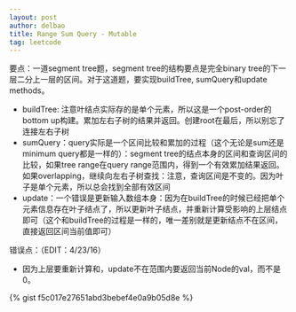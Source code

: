 ```yaml
---
layout: post
author: delbao
title: Range Sum Query - Mutable
tag: leetcode
---
```


要点：一道segment tree题，segment tree的结构要点是完全binary tree的下一层二分上一层的区间。对于这道题，要实现buildTree, sumQuery和update methods。
 
- buildTree: 注意叶结点实际存的是单个元素，所以这是一个post-order的bottom up构建。累加左右子树的结果并返回。创建root在最后，所以别忘了连接左右子树
- sumQuery：query实际是一个区间比较和累加的过程（这个无论是sum还是minimum query都是一样的）：segment tree的结点本身的区间和查询区间的比较，如果tree range在query range范围内，得到一个有效累加结果返回。如果overlapping，继续向左右子树查找：注意，查询区间是不变的。因为叶子是单个元素，所以总会找到全部有效区间
- update：一个错误是更新输入数组本身：因为在buildTree的时候已经把单个元素信息存在叶子结点了，所以更新叶子结点，并重新计算受影响的上层结点即可（这个和buildTree的过程是一样的，唯一差别就是更新结点不在区间，直接返回区间当前值即可）
 
错误点：（EDIT：4/23/16）
 
- 因为上层要重新计算和，update不在范围内要返回当前Node的val，而不是0。

{% gist f5c017e27651abd3bebef4e0a9b05d8e %}
